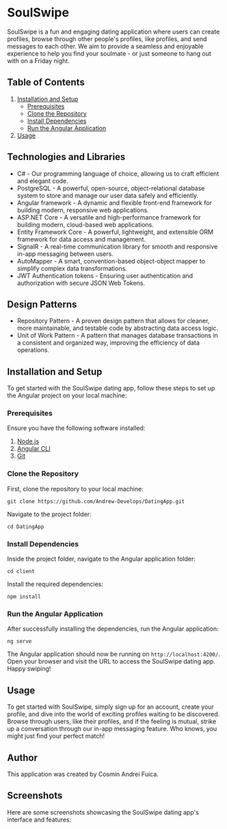# SoulSwipe

SoulSwipe is a fun and engaging dating application where users can create profiles, browse through other people's profiles, like profiles, and send messages to each other. We aim to provide a seamless and enjoyable experience to help you find your soulmate - or just someone to hang out with on a Friday night.

## Table of Contents

1. [Installation and Setup](#installation-and-setup)
   - [Prerequisites](#prerequisites)
   - [Clone the Repository](#clone-the-repository)
   - [Install Dependencies](#install-dependencies)
   - [Run the Angular Application](#run-the-angular-application)
2. [Usage](#usage)

## Technologies and Libraries

-   C# - Our programming language of choice, allowing us to craft efficient and elegant code.
-   PostgreSQL - A powerful, open-source, object-relational database system to store and manage our user data safely and efficiently.
-   Angular framework - A dynamic and flexible front-end framework for building modern, responsive web applications.
-   ASP.NET Core - A versatile and high-performance framework for building modern, cloud-based web applications.
-   Entity Framework Core - A powerful, lightweight, and extensible ORM framework for data access and management.
-   SignalR - A real-time communication library for smooth and responsive in-app messaging between users.
-   AutoMapper - A smart, convention-based object-object mapper to simplify complex data transformations.
-   JWT Authentication tokens - Ensuring user authentication and authorization with secure JSON Web Tokens.

## Design Patterns

-   Repository Pattern - A proven design pattern that allows for cleaner, more maintainable, and testable code by abstracting data access logic.
-   Unit of Work Pattern - A pattern that manages database transactions in a consistent and organized way, improving the efficiency of data operations.

## Installation and Setup

To get started with the SoulSwipe dating app, follow these steps to set up the Angular project on your local machine:

### Prerequisites

Ensure you have the following software installed:

1.  [Node.js](https://nodejs.org/)
2.  [Angular CLI](https://cli.angular.io/)
3.  [Git](https://git-scm.com/)

### Clone the Repository

First, clone the repository to your local machine:

```
git clone https://github.com/Andrew-Develops/DatingApp.git
```

Navigate to the project folder:

```
cd DatingApp
```

### Install Dependencies

Inside the project folder, navigate to the Angular application folder:

```
cd client
```

Install the required dependencies:

```
npm install
```

### Run the Angular Application

After successfully installing the dependencies, run the Angular application:

```
ng serve
```

The Angular application should now be running on `http://localhost:4200/`. Open your browser and visit the URL to access the SoulSwipe dating app. Happy swiping!

## Usage

To get started with SoulSwipe, simply sign up for an account, create your profile, and dive into the world of exciting profiles waiting to be discovered. Browse through users, like their profiles, and if the feeling is mutual, strike up a conversation through our in-app messaging feature. Who knows, you might just find your perfect match!

## Author

This application was created by Cosmin Andrei Fuica.

## Screenshots

Here are some screenshots showcasing the SoulSwipe dating app's interface and features:
